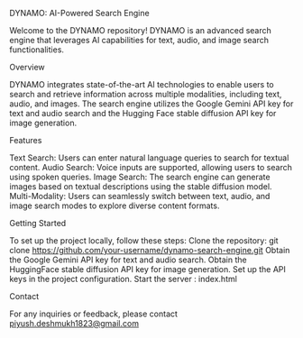 DYNAMO: AI-Powered Search Engine

Welcome to the DYNAMO repository! DYNAMO is an advanced search engine that leverages AI capabilities for text, audio, and image search functionalities.

Overview

DYNAMO integrates state-of-the-art AI technologies to enable users to search and retrieve information across multiple modalities, including text, audio, and images. The search engine utilizes the Google Gemini API key for text and audio search and the Hugging Face stable diffusion API key for image generation.

Features

Text Search: Users can enter natural language queries to search for textual content.
Audio Search: Voice inputs are supported, allowing users to search using spoken queries.
Image Search: The search engine can generate images based on textual descriptions using the stable diffusion model.
Multi-Modality: Users can seamlessly switch between text, audio, and image search modes to explore diverse content formats.

Getting Started

To set up the project locally, follow these steps:
Clone the repository: git clone https://github.com/your-username/dynamo-search-engine.git
Obtain the Google Gemini API key for text and audio search.
Obtain the HuggingFace stable diffusion API key for image generation.
Set up the API keys in the project configuration.
Start the server : index.html

Contact

For any inquiries or feedback, please contact piyush.deshmukh1823@gmail.com
